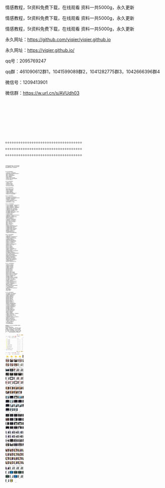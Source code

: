 

<!---
多行注释三个横杠

```
多行不显示代码只显示源码
# 标题
## 标题
### 标题要有空格和警号之间
- Bulleted
- List
1. Numbered
2. List
**加粗** 
 _斜体_ 
 `_config.yml` 变细
[Link](url) 
![Image](src)
[链接](https://baidu.com/) 链接
![星空](http://seopic.699pic.com/photo/50021/5261.jpg_wh1200.jpg)图片
```
-->



情感教程，5t资料免费下载，在线观看
资料一共5000g，永久更新

情感教程，5t资料免费下载，在线观看
资料一共5000g，永久更新

情感教程，5t资料免费下载，在线观看
资料一共5000g，永久更新



永久网址：https://github.com/yiqier/yiqier.github.io

永久网址：https://yiqier.github.io/

qq号：2095769247

qq群：461090612群1，1041599089群2，1041282775群3，1042666396群4

微信号：1209413901

微信群：https://w.url.cn/s/AVUdh03







<br/><br/><br/><br/><br/><br/><br/>
。。。。。。。。。。。。。。。。。。。。。。。。。。。。。。。。。。。
。。。。。。。。。。。。。。。。。。。。。。。。。。。。。。。。。。。
。。。。。。。。。。。。。。。。。。。。。。。。。。。。。。。。。。。

![星空](qinggan.jpg)
